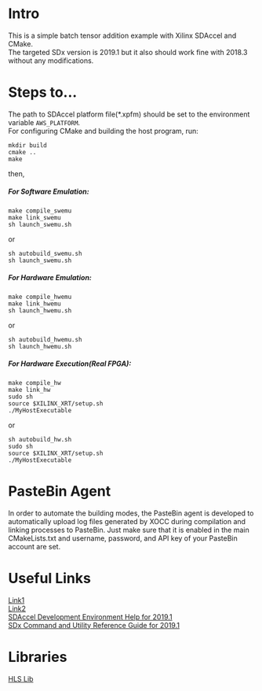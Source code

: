 # Intro
This is a simple batch tensor addition example with Xilinx SDAccel and CMake.  
The targeted SDx version is 2019.1 but it also should work fine with 2018.3 without any modifications.

# Steps to...
The path to SDAccel platform file(*.xpfm) should be set to the environment variable `AWS_PLATFORM`.  
For configuring CMake and building the host program, run:
```
mkdir build
cmake ..
make
```
then,
##### For Software Emulation:
```
make compile_swemu
make link_swemu
sh launch_swemu.sh
```
or  
```
sh autobuild_swemu.sh
sh launch_swemu.sh
```
##### For Hardware Emulation:
```
make compile_hwemu
make link_hwemu
sh launch_hwemu.sh
```
or  
```
sh autobuild_hwemu.sh
sh launch_hwemu.sh
```
##### For Hardware Execution(Real FPGA):
```
make compile_hw
make link_hw
sudo sh
source $XILINX_XRT/setup.sh
./MyHostExecutable
```
or  
```
sh autobuild_hw.sh
sudo sh
source $XILINX_XRT/setup.sh
./MyHostExecutable
```
# PasteBin Agent
In order to automate the building modes, the PasteBin agent is developed to automatically upload log files generated by XOCC during compilation and linking processes to PasteBin. Just make sure that it is enabled in the main CMakeLists.txt and username, password, and API key of your PasteBin account are set.
# Useful Links
[Link1](https://github.com/Xilinx/SDAccel-Tutorials/blob/master/docs/Pathway3/ProfileAndTraceReports.md)  
[Link2](https://github.com/Xilinx/SDAccel-Tutorials/blob/master/docs/Pathway3/HardwareExec.md)  
[SDAccel Development Environment Help for 2019.1](https://www.xilinx.com/html_docs/xilinx2019_1/sdaccel_doc/znf1520531165689.html#znf1520531165689)  
[SDx Command and Utility Reference Guide for 2019.1](https://www.xilinx.com/support/documentation/sw_manuals/xilinx2019_1/ug1279-sdx-command-utility-reference-guide.pdf)  
# Libraries
[HLS Lib](https://github.com/definelicht/hlslib)

